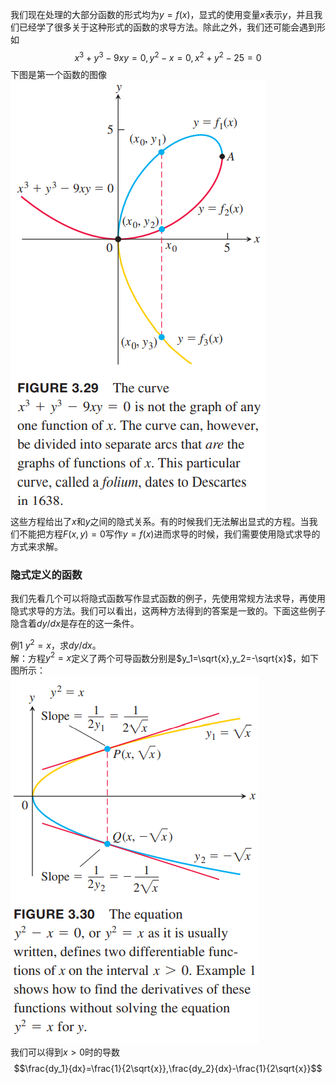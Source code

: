 我们现在处理的大部分函数的形式均为$y=f(x)$，显式的使用变量$x$表示$y$，并且我们已经学了很多关于这种形式的函数的求导方法。除此之外，我们还可能会遇到形如
$$x^3+y^3-9xy=0,y^2-x=0,x^2+y^2-25=0$$
下图是第一个函数的图像  
![](070.010.png)  
这些方程给出了$x$和$y$之间的隐式关系。有的时候我们无法解出显式的方程。当我们不能把方程$F(x,y)=0$写作$y=f(x)$进而求导的时候，我们需要使用隐式求导的方式来求解。

### 隐式定义的函数
我们先看几个可以将隐式函数写作显式函数的例子，先使用常规方法求导，再使用隐式求导的方法。我们可以看出，这两种方法得到的答案是一致的。下面这些例子隐含着$dy/dx$是存在的这一条件。

例1 $y^2=x$，求$dy/dx$。  
解：方程$y^2=x$定义了两个可导函数分别是$y_1=\sqrt{x},y_2=-\sqrt{x}$，如下图所示：  
![](070.020.png)  
我们可以得到$x>0$时的导数
$$\frac{dy_1}{dx}=\frac{1}{2\sqrt{x}},\frac{dy_2}{dx}-\frac{1}{2\sqrt{x}}$$

